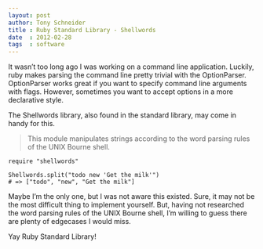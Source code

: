 ```yaml
---
layout: post
author: Tony Schneider
title : Ruby Standard Library - Shellwords
date  : 2012-02-28
tags  : software
---
```


It wasn’t too long ago I was working on a command line application. Luckily, ruby makes parsing the command line pretty trivial with the OptionParser. OptionParser works great if you want to specify command line arguments with flags. However, sometimes you want to accept options in a more declarative style.

The Shellwords library, also found in the standard library, may come in handy for this.

> This module manipulates strings according to the word parsing rules of the UNIX Bourne shell.

```
require "shellwords"

Shellwords.split("todo new 'Get the milk'") 
# => ["todo", "new", "Get the milk"]
```

Maybe I’m the only one, but I was not aware this existed. Sure, it may not be the most difficult thing to implement yourself. But, having not researched the word parsing rules of the UNIX Bourne shell, I’m willing to guess there are plenty of edgecases I would miss.

Yay Ruby Standard Library!

